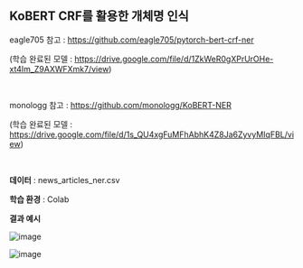 ## KoBERT CRF를 활용한 개체명 인식

eagle705 참고 : https://github.com/eagle705/pytorch-bert-crf-ner 

(학습 완료된 모델 : https://drive.google.com/file/d/1ZkWeR0gXPrUrOHe-xt4Im_Z9AXWFXmk7/view)

<br/>

monologg 참고 : https://github.com/monologg/KoBERT-NER 

(학습 완료된 모델 : https://drive.google.com/file/d/1s_QU4xgFuMFhAbhK4Z8Ja6ZyvyMIqFBL/view)

<br/>

**데이터** : news_articles_ner.csv

**학습 환경** : Colab

**결과 예시**

![image](https://user-images.githubusercontent.com/44194558/139576616-1cbeb6c0-dcef-46b8-90e8-d8c3a7fcf5b2.png)

![image](https://user-images.githubusercontent.com/44194558/139797540-61e6ae8c-7351-4730-b134-d2afa146d293.png)
